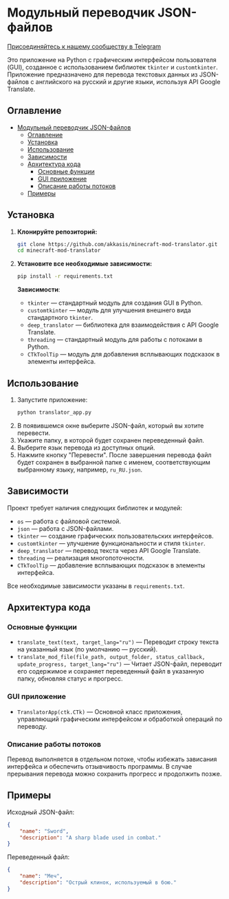 

# Модульный переводчик JSON-файлов

[Присоединяйтесь к нашему сообществу в Telegram](https://t.me/transcend_space)

Это приложение на Python с графическим интерфейсом пользователя (GUI), созданное с использованием библиотек `tkinter` и `customtkinter`. Приложение предназначено для перевода текстовых данных из JSON-файлов с английского на русский и другие языки, используя API Google Translate.

## Оглавление
- [Модульный переводчик JSON-файлов](#модульный-переводчик-json-файлов)
  - [Оглавление](#оглавление)
  - [Установка](#установка)
  - [Использование](#использование)
  - [Зависимости](#зависимости)
  - [Архитектура кода](#архитектура-кода)
    - [Основные функции](#основные-функции)
    - [GUI приложение](#gui-приложение)
    - [Описание работы потоков](#описание-работы-потоков)
  - [Примеры](#примеры)

## Установка

1. **Клонируйте репозиторий:**
   ```bash
   git clone https://github.com/akkasis/minecraft-mod-translator.git
   cd minecraft-mod-translator
   ```

2. **Установите все необходимые зависимости:**
   ```bash
   pip install -r requirements.txt
   ```

   **Зависимости**:
   - `tkinter` — стандартный модуль для создания GUI в Python.
   - `customtkinter` — модуль для улучшения внешнего вида стандартного `tkinter`.
   - `deep_translator` — библиотека для взаимодействия с API Google Translate.
   - `threading` — стандартный модуль для работы с потоками в Python.
   - `CTkToolTip` — модуль для добавления всплывающих подсказок в элементы интерфейса.

## Использование

1. Запустите приложение:
   ```bash
   python translator_app.py
   ```
2. В появившемся окне выберите JSON-файл, который вы хотите перевести.
3. Укажите папку, в которой будет сохранен переведенный файл.
4. Выберите язык перевода из доступных опций.
5. Нажмите кнопку "Перевести". После завершения перевода файл будет сохранен в выбранной папке с именем, соответствующим выбранному языку, например, `ru_RU.json`.

## Зависимости

Проект требует наличия следующих библиотек и модулей:

- `os` — работа с файловой системой.
- `json` — работа с JSON-файлами.
- `tkinter` — создание графических пользовательских интерфейсов.
- `customtkinter` — улучшение функциональности и стиля `tkinter`.
- `deep_translator` — перевод текста через API Google Translate.
- `threading` — реализация многопоточности.
- `CTkToolTip` — добавление всплывающих подсказок в элементы интерфейса.

Все необходимые зависимости указаны в `requirements.txt`.

## Архитектура кода

### Основные функции

- `translate_text(text, target_lang="ru")` — Переводит строку текста на указанный язык (по умолчанию — русский).
- `translate_mod_file(file_path, output_folder, status_callback, update_progress, target_lang="ru")` — Читает JSON-файл, переводит его содержимое и сохраняет переведенный файл в указанную папку, обновляя статус и прогресс.

### GUI приложение

- `TranslatorApp(ctk.CTk)` — Основной класс приложения, управляющий графическим интерфейсом и обработкой операций по переводу.

### Описание работы потоков

Перевод выполняется в отдельном потоке, чтобы избежать зависания интерфейса и обеспечить отзывчивость программы. В случае прерывания перевода можно сохранить прогресс и продолжить позже.

## Примеры

Исходный JSON-файл:
```json
{
    "name": "Sword",
    "description": "A sharp blade used in combat."
}
```

Переведенный файл:
```json
{
    "name": "Меч",
    "description": "Острый клинок, используемый в бою."
}
```
